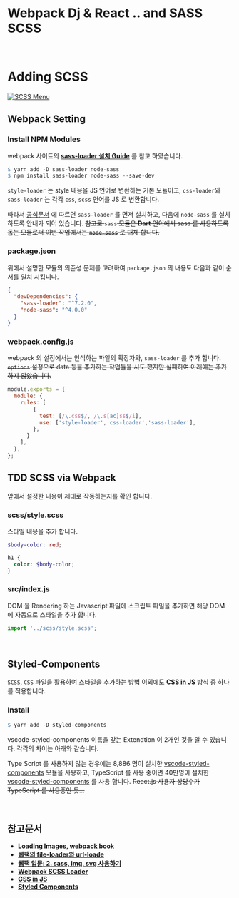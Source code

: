 # Webpack Dj & React .. and SASS SCSS

<br/>

# Adding SCSS

[![SCSS Menu](https://raw.githubusercontent.com/YongBeomKim/react-study-seoul/master/07_dj_scss/static/index_youtube.jpeg)](https://youtu.be/mEtmJ2xk16g)

## Webpack Setting

### Install NPM Modules 

webpack 사이트의 **[sass-loader 설치 Guide](https://webpack.js.org/loaders/sass-loader/)** 를 참고 하였습니다.

```r
$ yarn add -D sass-loader node-sass
$ npm install sass-loader node-sass --save-dev
```

`style-loader` 는 style 내용을 JS 언어로 변환하는 기본 모듈이고, `css-loader`와 `sass-loader` 는 각각 `css`, `scss` 언어를 JS 로 변환합니다.

따라서 [공식문서](https://webpack.js.org/loaders/sass-loader/#implementation) 에 따르면 `sass-loader` 를 먼저 설치하고, 다음에 `node-sass` 를 설치 하도록 안내가 되어 있습니다. <strike>참고로 `sass` 모듈은 **Dart** 언어에서 sass 를 사용하도록 돕는 모듈로써 이번 작업에서는 `node-sass` 로 대체 합니다.</strike>

### package.json

위에서 설명한 모듈의 의존성 문제를 고려하여 `package.json` 의 내용도 다음과 같이 순서를 일치 시킵니다.

```json
{
  "devDependencies": {
    "sass-loader": "^7.2.0",
    "node-sass": "^4.0.0"
  }
}
```

### webpack.config.js

webpack 의 설정에서는 인식하는 파일의 확장자와, `sass-loader` 를 추가 합니다. <strike>`options` 설정으로 data 등을 추가하는 작업들을 시도 했지만 실패하여 아래에는 추가하지 않았습니다.</strike>

```javascript
module.exports = {
  module: {
    rules: [
        {
          test: [/\.css$/, /\.s[ac]ss$/i],
          use: ['style-loader','css-loader','sass-loader'],
        },
      }
    ],
  },
};
```

## TDD SCSS via Webpack

앞에서 설정한 내용이 제대로 작동하는지를 확인 합니다.

### scss/style.scss

스타일 내용을 추가 합니다.

```scss
$body-color: red;

h1 {
  color: $body-color;
}
```

### src/index.js

DOM 을 Rendering 하는 Javascript 파일에 스크립트 파일을 추가하면 해당 DOM 에 자동으로 스타일을 추가 합니다.

```javascript
import '../scss/style.scss';
```

<br/>

## Styled-Components

`SCSS`, `CSS` 파일을 활용하여 스타일을 추가하는 방법 이외에도 **[CSS in JS](https://github.com/MicheleBertoli/css-in-js)** 방식 중 하나를 적용합니다.

### Install

```r
$ yarn add -D styled-components
```

vscode-styled-components 이름을 갖는 Extendtion 이 2개인 것을 알 수 있습니다. 각각의 차이는 아래와 같습니다.

Type Script 를 사용하지 않는 경우에는 8,886 명이 설치한 [vscode-styled-components](https://marketplace.visualstudio.com/items?itemName=mf.vscode-styled-components) 모듈을 사용하고, TypeScript 를 사용 중이면 40만명이 설치한 [vscode-styled-components](https://github.com/styled-components/vscode-styled-components) 를 사용 합니다. <strike>React.js 사용자 상당수가 TypeScript 를 사용중인 듯...</strike>


<br/>

## 참고문서 
- **[Loading Images, webpack book](https://survivejs.com/webpack/loading/images/)**
- **[웹팩의 file-loader와 url-loade](http://jeonghwan-kim.github.io/js/2017/05/22/webpack-file-loader.html)**
- **[웹팩 입문: 2. sass, img, svg 사용하기]()**
- **[Webpack SCSS Loader](https://webpack.js.org/loaders/css-loader/)**
- **[CSS in JS](https://github.com/MicheleBertoli/css-in-js)**
- **[Styled Components](https://styled-components.com/docs/tooling)**